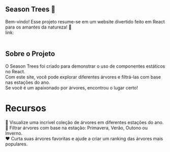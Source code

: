 ## Season Trees 🌳
Bem-vindo! Esse projeto resume-se em um website divertido feito em React para os amantes da natureza! 🍃
<br/>
link:  
<br/>
## Sobre o Projeto
O Season Trees foi criado para demonstrar o uso de componentes estáticos no React.<br/>
Com este site, você pode explorar diferentes árvores e filtrá-las com base nas estações do ano.<br/>
Se você é um apaixonado por árvores, encontrou o lugar certo!

# Recursos
🌳 Visualize uma incrível coleção de árvores em diferentes estações do ano.<br/>
🍁 Filtrar árvores com base na estação: Primavera, Verão, Outono ou Inverno.<br/>
❤️ Curta suas árvores favoritas e ajude a criar um ranking das árvores mais populares.
